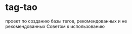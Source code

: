 tag-tao
=======

проект по созданию базы тегов, рекомендованных и не рекомендованных Советом к использованию